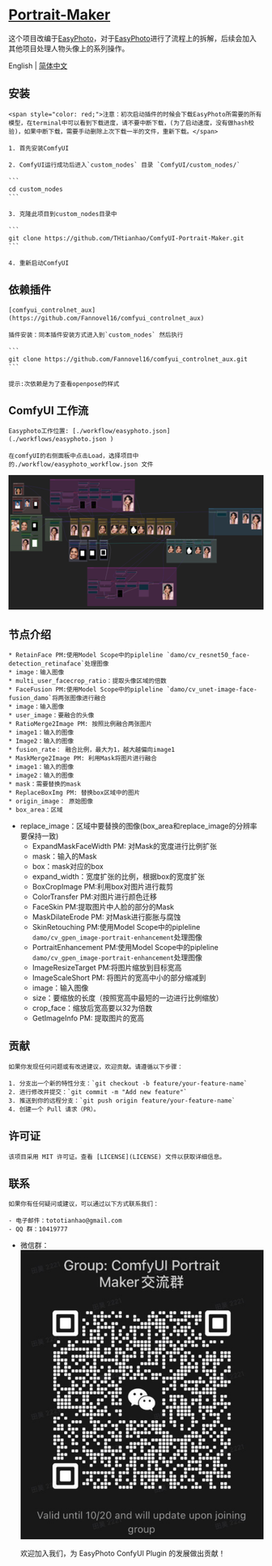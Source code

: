 # [Portrait-Maker](https://github.com/THtianhao/ComfyUI-Portrait-Maker)

这个项目改编于[EasyPhoto](https://github.com/aigc-apps/sd-webui-EasyPhoto)，对于[EasyPhoto](https://github.com/aigc-apps/sd-webui-EasyPhoto)进行了流程上的拆解，后续会加入其他项目处理人物头像上的系列操作。

English | [简体中文](./README_zh-CN.md)

## 安装

    <span style="color: red;">注意：初次启动插件的时候会下载EasyPhoto所需要的所有模型，在terminal中可以看到下载进度，请不要中断下载，(为了启动速度，没有做hash校验)，如果中断下载，需要手动删除上次下载一半的文件，重新下载。</span>

    1. 首先安装ComfyUI

    2. ComfyUI运行成功后进入`custom_nodes` 目录 `ComfyUI/custom_nodes/`

    ```
    cd custom_nodes
    ```

    3. 克隆此项目到custom_nodes目录中

    ```
    git clone https://github.com/THtianhao/ComfyUI-Portrait-Maker.git
    ```

    4. 重新启动ComfyUI



## 依赖插件

    [comfyui_controlnet_aux](https://github.com/Fannovel16/comfyui_controlnet_aux)

    插件安装：同本插件安装方式进入到`custom_nodes` 然后执行

    ```
    git clone https://github.com/Fannovel16/comfyui_controlnet_aux.git
    ```

    提示:次依赖是为了查看openpose的样式

## ComfyUI 工作流

    Easyphoto工作位置: [./workflow/easyphoto.json](./workflows/easyphoto.json )

    在comfyUI的右侧面板中点击Load，选择项目中的./workflow/easyphoto_workflow.json 文件

![](./images/easyphoto.png)



## 节点介绍

    * RetainFace PM:使用Model Scope中的pipleline `damo/cv_resnet50_face-detection_retinaface`处理图像
    * image：输入图像
    * multi_user_facecrop_ratio：提取头像区域的倍数
    * FaceFusion PM:使用Model Scope中的pipleline `damo/cv_unet-image-face-fusion_damo`将两张图像进行融合
    * image：输入图像
    * user_image：要融合的头像
    * RatioMerge2Image PM: 按照比例融合两张图片
    * image1：输入的图像
    * Image2：输入的图像
    * fusion_rate： 融合比例，最大为1，越大越偏向image1
    * MaskMerge2Image PM: 利用Mask将图片进行融合
    * image1：输入的图像
    * image2：输入的图像
    * mask：需要替换的mask
    * ReplaceBoxImg PM: 替换box区域中的图片
    * origin_image： 原始图像
    * box_area：区域
* replace_image：区域中要替换的图像(box_area和replace_image的分辨率要保持一致)
    * ExpandMaskFaceWidth PM: 对Mask的宽度进行比例扩张
    * mask：输入的Mask
    * box：mask对应的box
    * expand_width：宽度扩张的比例，根据box的宽度扩张
    * BoxCropImage PM:利用box对图片进行裁剪
    * ColorTransfer PM:对图片进行颜色迁移
    * FaceSkin PM:提取图片中人脸的部分的Mask
    * MaskDilateErode PM: 对Mask进行膨胀与腐蚀
    * SkinRetouching PM:使用Model Scope中的pipleline `damo/cv_gpen_image-portrait-enhancement`处理图像
    * PortraitEnhancement PM:使用Model Scope中的pipleline `damo/cv_gpen_image-portrait-enhancement`处理图像
    * ImageResizeTarget PM:将图片缩放到目标宽高
    * ImageScaleShort PM: 将图片的宽高中小的部分缩减到
    * image：输入图像
    * size：要缩放的长度（按照宽高中最短的一边进行比例缩放）
    * crop_face：缩放后宽高要以32为倍数
    * GetImageInfo PM: 提取图片的宽高

## 贡献

    如果你发现任何问题或有改进建议，欢迎贡献。请遵循以下步骤：

    1. 分支出一个新的特性分支：`git checkout -b feature/your-feature-name`
    2. 进行修改并提交：`git commit -m "Add new feature"`
    3. 推送到你的远程分支：`git push origin feature/your-feature-name`
    4. 创建一个 Pull 请求（PR）。

## 许可证

    该项目采用 MIT 许可证。查看 [LICENSE](LICENSE) 文件以获取详细信息。

## 联系

    如果你有任何疑问或建议，可以通过以下方式联系我们：

    - 电子邮件：tototianhao@gmail.com
    - QQ 群：10419777
- 微信群：![](./images/wechat.jpg)

    欢迎加入我们，为 EasyPhoto ConfyUI Plugin 的发展做出贡献！
